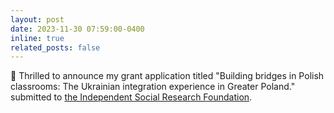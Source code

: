 ```yaml
---
layout: post
date: 2023-11-30 07:59:00-0400
inline: true
related_posts: false
---
```


🚀 Thrilled to announce my grant application titled "Building bridges in Polish classrooms: The Ukrainian integration experience in Greater Poland." submitted to <a href="https://www.isrf.org/">the Independent Social Research Foundation</a>.
